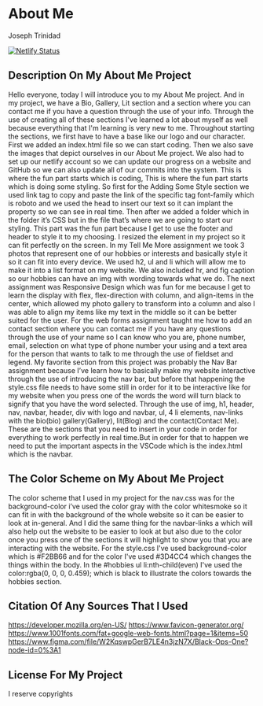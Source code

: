 # About Me


Joseph Trinidad


[![Netlify Status](https://api.netlify.com/api/v1/badges/70ab91a6-cd4c-443c-a540-f116fb4e5cb0/deploy-status)](https://app.netlify.com/sites/upbeat-mayer-903b22/deploys)


## **Description On My About Me Project**

Hello everyone, today I will introduce you to my About Me project. And in my project, we have a Bio, Gallery, Lit section and a section where you can contact me if you have a question through the use of your info. Through the use of creating all of these sections I've learned a lot about myself as well because everything that I'm learning is very new to me. Throughout starting the sections, we first have to have a base like our logo and our character. First we added an index.html file so we can start coding. Then we also save the images that depict ourselves in our About Me project. We also had to set up our netlify account so we can update our progress on a website and GitHub so we can also update all of our commits into the system. 
This is where the fun part starts which is coding, This is where the fun part starts which is doing some styling. So first for the Adding Some Style section we used link tag to copy and paste the link of the specific tag font-family which is roboto and we used the head to insert our text so it can implant the property so we can see in real time. Then after we added a folder which in the folder it’s CSS but in the file that’s where we are going to start our styling. This part was the fun part because I get to use the footer and header to style it to my choosing. I resized the element in my project so it can fit perfectly on the screen. In my Tell Me More assignment we took 3 photos that represent one of our hobbies or interests and basically style it so it can fit into every device. 
We used h2, ul and li which will allow me to make it into a list format on my website. We also included hr, and fig caption so our hobbies can have an img with wording towards what we do. The next assignment was Responsive Design which was fun for me because I get to learn the display with flex, flex-direction with column, and align-items in the center, which allowed my photo gallery to transform into a column and also I was able to align my items like my text in the middle so it can be better suited for the user. For the web forms assignment taught me how to add an contact section where you can contact me if you have any questions through the use of your name so I can know who you are, phone number, email, selection on what type of phone number your using and a text area for the person that wants to talk to me through the use of fieldset and legend. My favorite section from this project was probably the Nav Bar assignment because I’ve learn how to basically make my website interactive through the use of introducing the nav bar, but before that happening the style.css file needs to have some still in order for it to be interactive like for my website when you press one of the words the word will turn black to signify that you have the word selected. Through the use of img, h1, header, nav, navbar, header, div with logo and navbar, ul, 4 li elements, nav-links with the bio(bio) gallery(Gallery), lit(Blog) and the contact(Contact Me). These are the sections that you need to insert in your code in order for everything to work perfectly in real time.But in order for that to happen we need to put the important aspects in the VSCode which is the index.html which is the navbar.

## **The Color Scheme on My About Me Project** 

The color scheme that I used in my project for the nav.css was for the background-color i’ve used the color gray with the color whitesmoke so it can fit in with the background of the whole website so it can be easier to look at in-general. And I did the same thing for the navbar-links a which will also help out the website to be easier to look at but also due to the color once you press one of the sections it will highlight to show you that you are interacting with the website. For the style.css I've used background-color which is #F2BB66 and for the color I've used #3D4CC4 which changes the things within the body. In the #hobbies ul li:nth-child(even) I've used the color:rgba(0, 0, 0, 0.459); which is black to illustrate the colors towards the hobbies section.

## **Citation Of Any Sources That I Used**
https://developer.mozilla.org/en-US/
https://www.favicon-generator.org/
https://www.1001fonts.com/fat+google-web-fonts.html?page=1&items=50
https://www.figma.com/file/W2KqswpGerB7LE4n3jzN7X/Black-Ops-One?node-id=0%3A1

## **License For My Project**

I reserve copyrights













